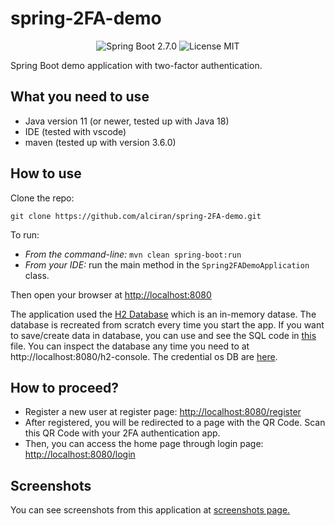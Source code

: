 # spring-2FA-demo
<p align="center">
<a><img src="https://img.shields.io/static/v1?label=SpringBoot&message=2.7.0&color=brightgreen" alt="Spring Boot 2.7.0"/></a>
<a><img src="https://img.shields.io/static/v1?label=Licence&message=MIT&color=brightgreen" alt="License MIT"></a>
</p>


Spring Boot demo application with two-factor authentication. 

## What you need to use
- Java version 11 (or newer, tested up with Java 18)
- IDE (tested with vscode)
- maven (tested up with version 3.6.0)

## How to use

Clone the repo:

```
git clone https://github.com/alciran/spring-2FA-demo.git
```
To run:

- _From the command-line:_ `mvn clean spring-boot:run`
- _From your IDE:_ run the main method in the `Spring2FADemoApplication` class.

Then open your browser at [http://localhost:8080](http://localhost:8080)

The application used the [H2 Database](https://h2database.com/html/main.html) which is an in-memory datase. The database is recreated from scratch every time you start the app. If you want to save/create data in database, you can use and see the SQL code in [this](https://github.com/alciran/spring-2FA-demo/blob/main/src/main/resources/data.sql) file.
You can inspect the database any time you need to at http://localhost:8080/h2-console. The credential os DB are [here](https://github.com/alciran/spring-2FA-demo/blob/main/src/main/resources/application.properties#L3-L4).

## How to proceed?

- Register a new user at register page: [http://localhost:8080/register](http://localhost:8080/register)
- After registered, you will be redirected to a page with the QR Code. Scan this QR Code with your 2FA authentication app.
- Then, you can access the home page through login page: [http://localhost:8080/login](http://localhost:8080/login) 

## Screenshots

You can see screenshots from this application at [screenshots page.](screenshots.md)

